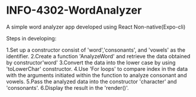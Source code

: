 # INFO-4302-WordAnalyzer
A simple word analyzer app developed using React Non-native(Expo-cli)

Steps in developing:

1.Set up a constructor consist of 'word','consonants', and 'vowels' as the identifier.
2.Create a function 'AnalyzeWord' and retrieve the data obtained by constructor'word'
3.Convert the data into the lower case by using 'toLowerChar' constructor.
4.Use 'For loops' to compare index in the data with the arguments initiated within the function to analyze consonant and vowels.
5.Pass the analyzed data into the constructor 'character' and 'consonants'.
6.Display the result in the 'render()'.
